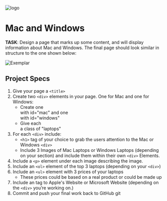 ![logo](https://user-images.githubusercontent.com/44912347/202244850-18dbf275-11cf-44b5-9500-b2fcb5d44d05.jpg)

# Mac and Windows
**TASK**: Design a page that marks up some content, and will display information about Mac and Windows. The final page should look similar in structure to the one shown below:

![Exemplar](https://user-images.githubusercontent.com/44912347/202245227-8eead5ac-c725-44a7-92ab-56f09415e459.png)

## Project Specs
1. Give your page a `<title>`
2. Create two `<div>` elements in your page. One for Mac and one for Windows:
    - Create one <div> with id="mac" and one <div> with id="windows"
    - Give each <div> a class of "laptops"
3. For each `<div>` include:
    - `<h1>` tag of your choice to grab the users attention to the Mac or Windows `<div>`
    - Include 3 Images of Mac Laptops or Windows Laptops (depending on your section) and include them within their own `<div>` Elements.
4. Include a `<p>` element under each image describing the image.
5. Include an `<ol>` element of the top 3 laptops (depending on your `<div>`)
6. Include an `<ul>` element with 3 prices of your laptops 
    - These prices could be based on a real product or could be made up
7. Include an <a> tag to Apple's Website or Microsoft Website (depending on the `<div>` you’re working on.)
8. Commit and push your final work back to GitHub
git